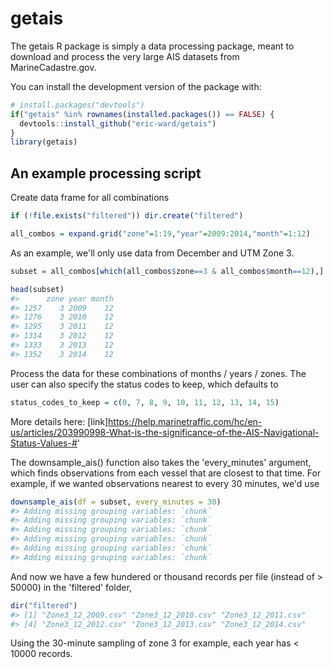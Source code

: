 <!-- README.md is generated from README.Rmd. Please edit that file -->
getais
======

The getais R package is simply a data processing package, meant to download and process the very large AIS datasets from MarineCadastre.gov.

You can install the development version of the package with:

``` r
# install.packages("devtools")
if("getais" %in% rownames(installed.packages()) == FALSE) {
  devtools::install_github("eric-ward/getais")
}
library(getais)
```

An example processing script
----------------------------

Create data frame for all combinations

``` r
if (!file.exists("filtered")) dir.create("filtered")

all_combos = expand.grid("zone"=1:19,"year"=2009:2014,"month"=1:12)
```

As an example, we'll only use data from December and UTM Zone 3.

``` r
subset = all_combos[which(all_combos$zone==3 & all_combos$month==12),]

head(subset)
#>      zone year month
#> 1257    3 2009    12
#> 1276    3 2010    12
#> 1295    3 2011    12
#> 1314    3 2012    12
#> 1333    3 2013    12
#> 1352    3 2014    12
```

Process the data for these combinations of months / years / zones. The user can also specify the status codes to keep, which defaults to

``` r
status_codes_to_keep = c(0, 7, 8, 9, 10, 11, 12, 13, 14, 15)
```

More details here: \[link\]<https://help.marinetraffic.com/hc/en-us/articles/203990998-What-is-the-significance-of-the-AIS-Navigational-Status-Values-#>'

The downsample\_ais() function also takes the 'every\_minutes' argument, which finds observations from each vessel that are closest to that time. For example, if we wanted observations nearest to every 30 minutes, we'd use

``` r
downsample_ais(df = subset, every_minutes = 30)
#> Adding missing grouping variables: `chunk`
#> Adding missing grouping variables: `chunk`
#> Adding missing grouping variables: `chunk`
#> Adding missing grouping variables: `chunk`
#> Adding missing grouping variables: `chunk`
#> Adding missing grouping variables: `chunk`
```

And now we have a few hundered or thousand records per file (instead of &gt; 50000) in the 'filtered' folder,

``` r
dir("filtered")
#> [1] "Zone3_12_2009.csv" "Zone3_12_2010.csv" "Zone3_12_2011.csv"
#> [4] "Zone3_12_2012.csv" "Zone3_12_2013.csv" "Zone3_12_2014.csv"
```

Using the 30-minute sampling of zone 3 for example, each year has &lt; 10000 records.
